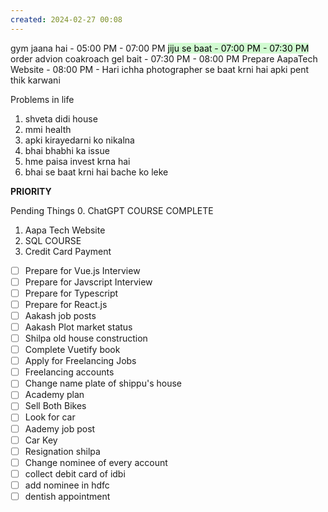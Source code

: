```yaml
---
created: 2024-02-27 00:08
---
```

gym jaana hai - 05:00 PM - 07:00 PM
<mark style="background: #BBFABBA6;">jiju se baat - 07:00 PM - 07:30 PM</mark>
order advion coakroach gel bait - 07:30 PM - 08:00 PM 
Prepare AapaTech Website - 08:00 PM - Hari ichha
photographer se baat krni hai
apki pent thik karwani


Problems in life
1. shveta didi house
2. mmi health
3. apki kirayedarni ko nikalna
4. bhai bhabhi ka issue
5. hme paisa invest krna hai
6. bhai se baat krni hai bache ko leke




**PRIORITY**

Pending Things
0. ChatGPT COURSE COMPLETE
1. Aapa Tech Website
2. SQL COURSE
3. Credit Card Payment

- [ ] Prepare for Vue.js Interview
- [ ] Prepare for Javscript Interview
- [ ] Prepare for Typescript
- [ ] Prepare for React.js
- [ ] Aakash job posts
- [ ] Aakash Plot market status
- [ ] Shilpa old house construction
- [ ] Complete Vuetify book
- [ ] Apply for Freelancing Jobs
- [ ] Freelancing accounts
- [ ] Change name plate of shippu's house
- [ ] Academy plan
- [ ] Sell Both Bikes
- [ ] Look for car
- [ ] Aademy job post
- [ ] Car Key
- [ ] Resignation shilpa
- [ ] Change nominee of every account
- [ ] collect debit card of idbi
- [ ] add nominee in hdfc
- [ ] dentish appointment